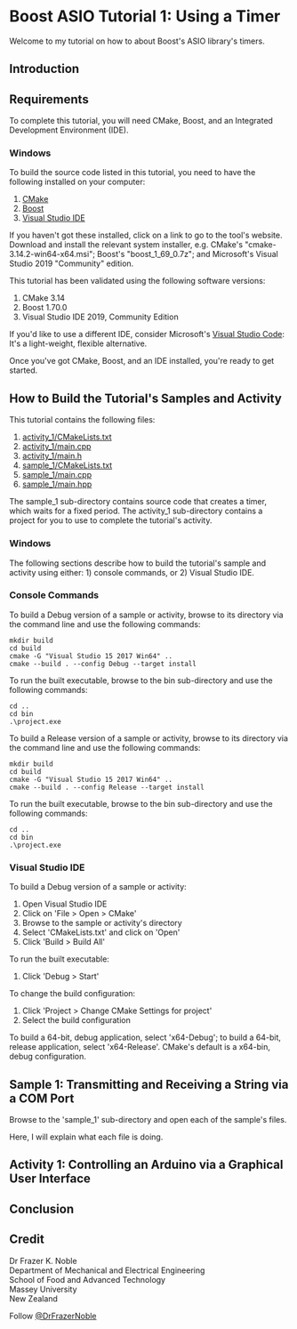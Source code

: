 # Boost ASIO Tutorial 1: Using a Timer

Welcome to my tutorial on how to about Boost's ASIO library's timers.

## Introduction

## Requirements

To complete this tutorial, you will need CMake, Boost, and an Integrated Development Environment (IDE).

### Windows

To build the source code listed in this tutorial, you need to have the following installed on your computer:

1. [CMake](https://cmake.org/)
1. [Boost](https://www.boost.org/)
1. [Visual Studio IDE](https://visualstudio.microsoft.com/)

If you haven't got these installed, click on a link to go to the tool's website. Download and install the relevant system installer, e.g. CMake's "cmake-3.14.2-win64-x64.msi"; Boost's "boost_1_69_0.7z"; and Microsoft's Visual Studio 2019 "Community" edition.

This tutorial has been validated using the following software versions:

1. CMake 3.14
1. Boost 1.70.0
1. Visual Studio IDE 2019, Community Edition

If you'd like to use a different IDE, consider Microsoft's [Visual Studio Code](https://code.visualstudio.com/): It's a light-weight, flexible alternative.

Once you've got CMake, Boost, and an IDE installed, you're ready to get started.

## How to Build the Tutorial's Samples and Activity

This tutorial contains the following files:

1. [activity_1/CMakeLists.txt](./activity_1/CMakeLists.txt)
1. [activity_1/main.cpp](./activity_1/main.cpp)
1. [activity_1/main.h](./activity_1/main.h)
1. [sample_1/CMakeLists.txt](./sample_1/CMakeLists.txt)
1. [sample_1/main.cpp](./sample_1/main.cpp)
1. [sample_1/main.hpp](./sample_1/main.hpp)

The sample_1 sub-directory contains source code that creates a timer, which waits for a fixed period. The activity_1 sub-directory contains a project for you to use to complete the tutorial's activity.

### Windows

The following sections describe how to build the tutorial's sample and activity using either: 1) console commands, or 2) Visual Studio IDE.

### Console Commands

To build a Debug version of a sample or activity, browse to its directory via the command line and use the following commands:

    mkdir build
    cd build
    cmake -G "Visual Studio 15 2017 Win64" ..
    cmake --build . --config Debug --target install

To run the built executable, browse to the bin sub-directory and use the following commands:

    cd ..
    cd bin
    .\project.exe

To build a Release version of a sample or activity, browse to its directory via the command line and use the following commands:

    mkdir build
    cd build
    cmake -G "Visual Studio 15 2017 Win64" ..
    cmake --build . --config Release --target install

To run the built executable, browse to the bin sub-directory and use the following commands:

    cd ..
    cd bin
    .\project.exe

### Visual Studio IDE

To build a Debug version of a sample or activity:

1. Open Visual Studio IDE
1. Click on 'File > Open > CMake'
1. Browse to the sample or activity's directory
1. Select 'CMakeLists.txt' and click on 'Open'
1. Click 'Build > Build All'

To run the built executable:

1. Click 'Debug > Start'

To change the build configuration:

1. Click 'Project > Change CMake Settings for project'
1. Select the build configuration

To build a 64-bit, debug application, select 'x64-Debug'; to build a 64-bit, release application, select 'x64-Release'. CMake's default is a x64-bin, debug configuration.

## Sample 1: Transmitting and Receiving a String via a COM Port

Browse to the 'sample_1' sub-directory and open each of the sample's files.

Here, I will explain what each file is doing.




## Activity 1: Controlling an Arduino via a Graphical User Interface


## Conclusion

## Credit

Dr Frazer K. Noble  
Department of Mechanical and Electrical Engineering  
School of Food and Advanced Technology  
Massey University  
New Zealand  

Follow <a href="http://twitter.com/DrFrazerNoble" class="twitter-follow-button" data-show-count="false">@DrFrazerNoble</a>
<script src="http://platform.twitter.com/widgets.js" type="text/javascript"></script>